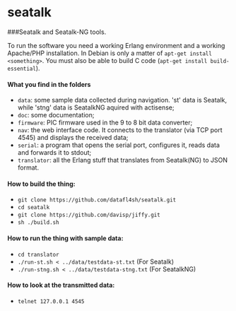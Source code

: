 # seatalk
###Seatalk and Seatalk-NG tools.

To run the software you need a working Erlang environment and a
working Apache/PHP installation. In Debian is only a matter of
`apt-get install <something>`. You must also be able to build C code (`apt-get install build-essential`).

#### What you find in the folders

- `data`: some sample data collected during navigation. 'st' data is Seatalk, while 'stng' data is SeatalkNG aquired with actisense;
- `doc`: some documentation;
- `firmware`: PIC firmware used in the 9 to 8 bit data converter;
- `nav`: the web interface code. It connects to the translator (via TCP port 4545) and displays the received data;
- `serial`: a program that opens the serial port, configures it, reads data and forwards it to stdout;
- `translator`: all the Erlang stuff that translates from Seatalk(NG) to JSON format.

#### How to build the thing:
 
- `git clone https://github.com/datafl4sh/seatalk.git`
- `cd seatalk`
- `git clone https://github.com/davisp/jiffy.git`
- `sh ./build.sh`

#### How to run the thing with sample data:

- `cd translator`
- `./run-st.sh < ../data/testdata-st.txt` (For Seatalk)
- `./run-stng.sh < ../data/testdata-stng.txt` (For SeatalkNG)

#### How to look at the transmitted data:
- `telnet 127.0.0.1 4545`

